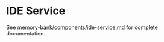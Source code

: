 # IDE Service

See [memory-bank/components/ide-service.md](../../memory-bank/components/ide-service.md) for complete documentation.
